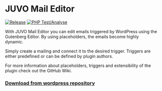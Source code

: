 # JUVO Mail Editor
[![Release](https://github.com/JUVOJustin/juvo-mail-editor/actions/workflows/release.yml/badge.svg?branch=master)](https://github.com/JUVOJustin/juvo-mail-editor/actions/workflows/release.yml)
[![PHP Test/Analyse](https://github.com/JUVOJustin/juvo-mail-editor/actions/workflows/test-analyse.yml/badge.svg?branch=master)](https://github.com/JUVOJustin/juvo-mail-editor/actions/workflows/test-analyse.yml)

With JUVO Mail Editor you can edit emails triggered by WordPress using the Gutenberg Editor. By using placeholders, the emails become highly dynamic.

Simply create a mailing and connect it to the desired trigger. Triggers are either predefined or can be defined by plugin authors.

For more information about placeholders, triggers and extensibility of the plugin check out the GitHub Wiki.

### [**Download from wordpress repository**](https://wordpress.org/plugins/juvo-mail-editor/)
